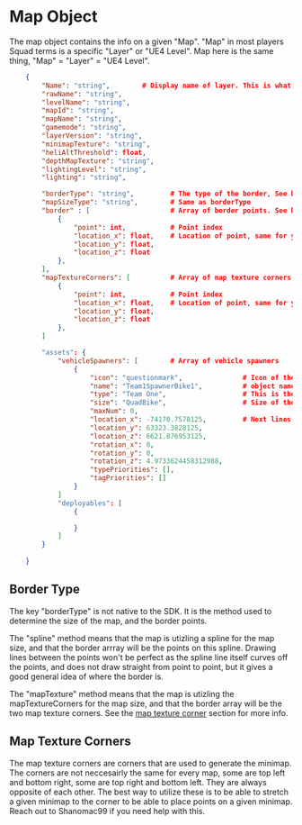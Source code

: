 # Map Object


The map object contains the info on a given "Map". "Map" in most players Squad terms is a specific "Layer" or "UE4 Level". Map here is the same thing, "Map" = "Layer" = "UE4 Level".


```json
    {
        "Name": "string",        # Display name of layer. This is what the player sees when loading into a mp
        "rawName": "string",
        "levelName": "string",
        "mapId": "string",
        "mapName": "string",
        "gamemode": "string",
        "layerVersion": "string",
        "minimapTexture": "string",
        "heliAltThreshold": float,
        "depthMapTexture": "string",
        "lightingLevel": "string",
        "lighting": "string",

        "borderType": "string",         # The type of the border, See border type note below for more info.
        "mapSizeType": "string",        # Same as borderType
        "border" : [                    # Array of border points. See border type note below for more info.
            {
                "point": int,           # Point index
                "location_x": float,    # Location of point, same for y and z
                "location_y": float,
                "location_z": float
            },
        ],
        "mapTextureCorners": [          # Array of map texture corners. See map texture corner note below for more info.
            {
                "point": int,           # Point index
                "location_x": float,    # Location of point, same for y and z
                "location_y": float,
                "location_z": float
            },
        ]

        "assets": {
            "vehicleSpawners": [        # Array of vehicle spawners
                {
                    "icon": "questionmark",               # Icon of the vehicle spawner, will always be "questionmark"
                    "name": "Team1SpawnerBike1",          # object name of the spawner
                    "type": "Team One",                   # This is the team this spanwer belongs to, usually "Team One" or "Team Two"
                    "size": "QuadBike",                   # Size of the vehicle spawner
                    "maxNum": 0,
                    "location_x": -74170.7578125,         # Next lines are locations and rotations of the spawner
                    "location_y": 63323.3828125,
                    "location_z": 6621.876953125,
                    "rotation_x": 0,
                    "rotation_y": 0,
                    "rotation_z": 4.9733624458312988,
                    "typePriorities": [],
                    "tagPriorities": []
                }
            ]
            "deployables": [
                {

                }
            ]
        }
 
    }

```

## Border Type

The key "borderType" is not native to the SDK. It is the method used to determine the size of the map, and the border points. 

The "spline" method means that the map is utizling a spline for the map size, and that the border arrray will be the points on this spline. Drawing lines between the points won't be perfect as the spline line itself curves off the points, and does not draw straight from point to point, but it gives a good general idea of where the border is.

The "mapTexture" method means that the map is utizling the mapTextureCorners for the map size, and that the border array will be the two map texture corners. See the [map texture corner](#map-texture-corners) section for more info.

## Map Texture Corners

The map texture corners are corners that are used to generate the minimap. The corners are not neccesairly the same for every map, some are top left and bottom right, some are top right and bottom left. They are always opposite of each other. The best way to utilize these is to be able to stretch a given minimap to the corner to be able to place points on a given minimap. Reach out to Shanomac99 if you need help with this.